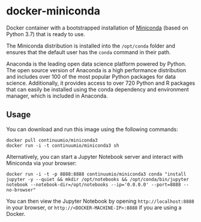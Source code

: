 # docker-miniconda

Docker container with a bootstrapped installation of [Miniconda](http://conda.pydata.org/miniconda.html) (based on Python 3.7) that is ready to use.

The Miniconda distribution is installed into the `/opt/conda` folder and ensures that the default user has the `conda` command in their path.

Anaconda is the leading open data science platform powered by Python. The open source version of Anaconda is a high performance distribution and includes over 100 of the most popular Python packages for data science. Additionally, it provides access to over 720 Python and R packages that can easily be installed using the conda dependency and environment manager, which is included in Anaconda.

Usage
-----

You can download and run this image using the following commands:

    docker pull continuumio/miniconda3
    docker run -i -t continuumio/miniconda3 sh

Alternatively, you can start a Jupyter Notebook server and interact with Miniconda via your browser:

    docker run -i -t -p 8888:8888 continuumio/miniconda3 conda "install jupyter -y --quiet && mkdir /opt/notebooks && /opt/conda/bin/jupyter notebook --notebook-dir=/opt/notebooks --ip='0.0.0.0' --port=8888 --no-browser"

You can then view the Jupyter Notebook by opening `http://localhost:8888` in your browser, or `http://<DOCKER-MACHINE-IP>:8888` if you are using a Docker.
